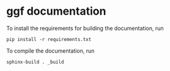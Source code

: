 ggf documentation
=================
To install the requirements for building the documentation, run

    pip install -r requirements.txt

To compile the documentation, run

    sphinx-build . _build


